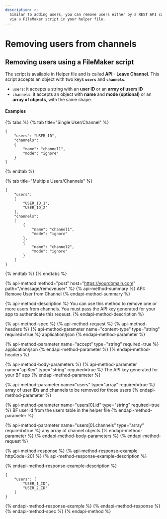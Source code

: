 ```yaml
---
description: >-
  Similar to adding users, you can remove users either by a REST API call, or
  via a FileMaker script in your helper file.
---
```


# Removing users from channels

## Removing users using a FileMaker script

The script is available in Helper file and is called **API - Leave Channel**. This script accepts an object with two keys **`users`** and **`channels`**.

* `users`: it accepts a string with an **user ID** or an **array of users ID**
* `channels`: it accepts an object with **name** and **mode \(optional\)** or an **array of objects**, with the same shape.

#### Examples

{% tabs %}
{% tab title="Single User/Channel" %}
```text
{
    "users": "USER_ID",
    "channels":
    {
        "name": "channel1",
        "mode": "ignore"
    }
}
```
{% endtab %}

{% tab title="Multiple Users/Channels" %}
```
{
    "users":
    [
        "USER_ID_1",
        "USER_ID_2"
    ],
    "channels":
    [
        {
            "name": "channel1",
            "mode": "ignore"
        },
        {
            "name": "channel2",
            "mode": "ignore"
        }
    ]
}
```
{% endtab %}
{% endtabs %}

{% api-method method="post" host="https://yourdomain.com" path="/message/removeuser" %}
{% api-method-summary %}
API: Remove User from Channel
{% endapi-method-summary %}

{% api-method-description %}
You can use this method to remove one or more users from channels. You must pass the API key generated for your app to authenticate this reqeust.
{% endapi-method-description %}

{% api-method-spec %}
{% api-method-request %}
{% api-method-headers %}
{% api-method-parameter name="content-type" type="string" required=true %}
application/json
{% endapi-method-parameter %}

{% api-method-parameter name="accept" type="string" required=true %}
application/json
{% endapi-method-parameter %}
{% endapi-method-headers %}

{% api-method-body-parameters %}
{% api-method-parameter name="apiKey" type="string" required=true %}
The API key generated for your BF app
{% endapi-method-parameter %}

{% api-method-parameter name="users" type="array" required=true %}
array of user IDs and channels to be removed for those users
{% endapi-method-parameter %}

{% api-method-parameter name="users\[0\].id" type="string" required=true %}
BF user id from the users table in the helper file
{% endapi-method-parameter %}

{% api-method-parameter name="users\[0\].channels" type="array" required=true %}
any array of channel objects
{% endapi-method-parameter %}
{% endapi-method-body-parameters %}
{% endapi-method-request %}

{% api-method-response %}
{% api-method-response-example httpCode=201 %}
{% api-method-response-example-description %}

{% endapi-method-response-example-description %}

```
{
    "users": [
        "USER_1_ID",
        "USER_2_ID"
    ]
}
```
{% endapi-method-response-example %}
{% endapi-method-response %}
{% endapi-method-spec %}
{% endapi-method %}

